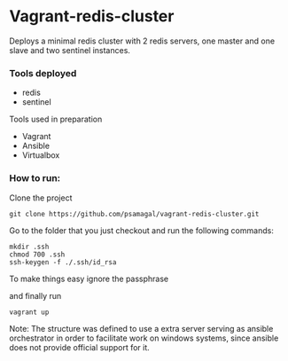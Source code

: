 # Vagrant-redis-cluster

Deploys a minimal redis cluster with 2 redis servers, one master and one slave and two sentinel instances.

### Tools deployed
* redis
* sentinel

Tools used in preparation
* Vagrant
* Ansible
* Virtualbox


### How to run:

Clone the project
```
git clone https://github.com/psamagal/vagrant-redis-cluster.git
```
 
Go to the folder that you just checkout and run the following commands:
```
mkdir .ssh
chmod 700 .ssh
ssh-keygen -f ./.ssh/id_rsa 
```
To make things easy ignore the passphrase

and finally run
```
vagrant up
```

Note: The structure was defined to use a extra server serving as ansible orchestrator in order to facilitate work on windows systems, since ansible does not provide official support for it.
